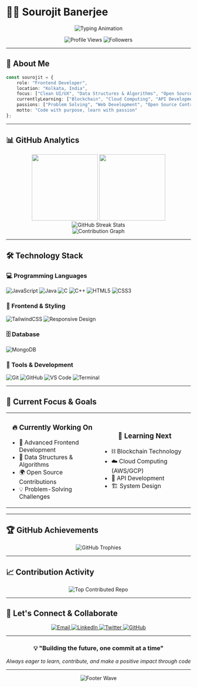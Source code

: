 # 👨‍💻 Sourojit Banerjee

<div align="center">
  <img src="https://readme-typing-svg.demolab.com?font=Fira+Code&weight=500&size=22&duration=4000&pause=1000&color=00D4FF&center=true&vCenter=true&multiline=true&width=600&height=100&lines=Frontend+Developer;Open+Source+Contributor;Problem+Solver;Lifelong+Learner" alt="Typing Animation" />
</div>

<p align="center">
  <img src="https://komarev.com/ghpvc/?username=sourojitbanerjee&style=for-the-badge&color=00D4FF&labelColor=000000" alt="Profile Views" />
  <img src="https://img.shields.io/github/followers/sourojitbanerjee?style=for-the-badge&color=00D4FF&labelColor=000000" alt="Followers" />
</p>

---

## 🎯 About Me

```typescript
const sourojit = {
    role: "Frontend Developer",
    location: "Kolkata, India",
    focus: ["Clean UI/UX", "Data Structures & Algorithms", "Open Source"],
    currentlyLearning: ["Blockchain", "Cloud Computing", "API Development"],
    passions: ["Problem Solving", "Web Development", "Open Source Contribution"],
    motto: "Code with purpose, learn with passion"
};
```

---

## 📊 GitHub Analytics

<div align="center">
  <img height="180em" src="https://github-readme-stats.vercel.app/api?username=sourojitbanerjee&show_icons=true&theme=tokyonight&include_all_commits=true&count_private=true&hide_border=true&bg_color=0D1117&title_color=00D4FF&icon_color=00D4FF&text_color=FFFFFF"/>
  <img height="180em" src="https://github-readme-stats.vercel.app/api/top-langs/?username=sourojitbanerjee&layout=compact&langs_count=8&theme=tokyonight&hide_border=true&bg_color=0D1117&title_color=00D4FF&text_color=FFFFFF"/>
</div>

<div align="center">
  <img src="https://github-readme-streak-stats.herokuapp.com/?user=sourojitbanerjee&theme=tokyonight&hide_border=true&background=0D1117&stroke=00D4FF&ring=00D4FF&fire=00D4FF&currStreakLabel=FFFFFF&sideNums=FFFFFF&currStreakNum=00D4FF&dates=FFFFFF&sideLabels=FFFFFF" alt="GitHub Streak Stats" />
</div>

<div align="center">
  <img src="https://github-readme-activity-graph.vercel.app/graph?username=sourojitbanerjee&theme=tokyo-night&hide_border=true&bg_color=0D1117&color=00D4FF&line=00D4FF&point=FFFFFF" alt="Contribution Graph" />
</div>

---

## 🛠️ Technology Stack

### 💻 Programming Languages
<div align="left">
  <img src="https://img.shields.io/badge/JavaScript-F7DF1E?style=for-the-badge&logo=javascript&logoColor=black" alt="JavaScript" />
  <img src="https://img.shields.io/badge/Java-ED8B00?style=for-the-badge&logo=openjdk&logoColor=white" alt="Java" />
  <img src="https://img.shields.io/badge/C-00599C?style=for-the-badge&logo=c&logoColor=white" alt="C" />
  <img src="https://img.shields.io/badge/C++-00599C?style=for-the-badge&logo=c%2B%2B&logoColor=white" alt="C++" />
  <img src="https://img.shields.io/badge/HTML5-E34F26?style=for-the-badge&logo=html5&logoColor=white" alt="HTML5" />
  <img src="https://img.shields.io/badge/CSS3-1572B6?style=for-the-badge&logo=css3&logoColor=white" alt="CSS3" />
</div>

### 🎨 Frontend & Styling
<div align="left">
  <img src="https://img.shields.io/badge/Tailwind_CSS-38B2AC?style=for-the-badge&logo=tailwind-css&logoColor=white" alt="TailwindCSS" />
  <img src="https://img.shields.io/badge/Responsive_Design-FF6B6B?style=for-the-badge&logo=css3&logoColor=white" alt="Responsive Design" />
</div>

### 🗄️ Database
<div align="left">
  <img src="https://img.shields.io/badge/MongoDB-4EA94B?style=for-the-badge&logo=mongodb&logoColor=white" alt="MongoDB" />
</div>

### 🔧 Tools & Development
<div align="left">
  <img src="https://img.shields.io/badge/Git-F05032?style=for-the-badge&logo=git&logoColor=white" alt="Git" />
  <img src="https://img.shields.io/badge/GitHub-100000?style=for-the-badge&logo=github&logoColor=white" alt="GitHub" />
  <img src="https://img.shields.io/badge/VS_Code-0078D4?style=for-the-badge&logo=visual%20studio%20code&logoColor=white" alt="VS Code" />
  <img src="https://img.shields.io/badge/Terminal-000000?style=for-the-badge&logo=windows%20terminal&logoColor=white" alt="Terminal" />
</div>

---

## 🎯 Current Focus & Goals

<table>
  <tr>
    <td align="center" width="50%">
      <h3>🔥 Currently Working On</h3>
      <ul align="left">
        <li>🎨 Advanced Frontend Development</li>
        <li>🧠 Data Structures & Algorithms</li>
        <li>🌍 Open Source Contributions</li>
        <li>💡 Problem-Solving Challenges</li>
      </ul>
    </td>
    <td align="center" width="50%">
      <h3>🚀 Learning Next</h3>
      <ul align="left">
        <li>⛓️ Blockchain Technology</li>
        <li>☁️ Cloud Computing (AWS/GCP)</li>
        <li>🔧 API Development</li>
        <li>🏗️ System Design</li>
      </ul>
    </td>
  </tr>
</table>

---

## 🏆 GitHub Achievements

<div align="center">
  <img src="https://github-profile-trophy.vercel.app/?username=sourojitbanerjee&theme=tokyonight&no-frame=true&no-bg=true&margin-w=4&row=1" alt="GitHub Trophies" />
</div>

---

## 📈 Contribution Activity

<div align="center">
  <img src="https://github-contributor-stats.vercel.app/api?username=sourojitbanerjee&limit=5&theme=tokyonight&combine_all_yearly_contributions=true&hide_border=true" alt="Top Contributed Repo" />
</div>

---

## 🤝 Let's Connect & Collaborate

<div align="center">
  <a href="mailto:contact.glsouronline@gmail.com">
    <img src="https://img.shields.io/badge/Email-D14836?style=for-the-badge&logo=gmail&logoColor=white" alt="Email" />
  </a>
  <a href="https://www.linkedin.com/in/souroman/">
    <img src="https://img.shields.io/badge/LinkedIn-0077B5?style=for-the-badge&logo=linkedin&logoColor=white" alt="LinkedIn" />
  </a>
  <a href="https://twitter.com/souro8anerjee">
    <img src="https://img.shields.io/badge/Twitter-1DA1F2?style=for-the-badge&logo=twitter&logoColor=white" alt="Twitter" />
  </a>
  <a href="https://github.com/sourojitbanerjee">
    <img src="https://img.shields.io/badge/GitHub-100000?style=for-the-badge&logo=github&logoColor=white" alt="GitHub" />
  </a>
</div>

---

<div align="center">
  <h3>💡 "Building the future, one commit at a time"</h3>
  <p><em>Always eager to learn, contribute, and make a positive impact through code</em></p>
</div>

---

<div align="center">
  <img src="https://capsule-render.vercel.app/api?type=waving&color=00D4FF&height=100&section=footer" alt="Footer Wave" />
</div>
